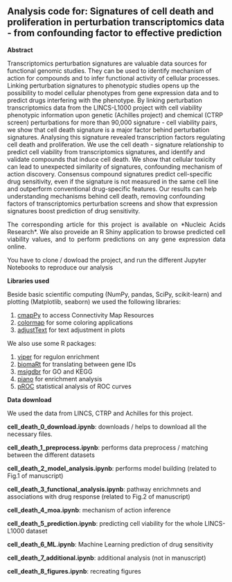 ## Analysis code for: Signatures of cell death and proliferation in perturbation transcriptomics data - from confounding factor to effective prediction
**Abstract**

Transcriptomics perturbation signatures are valuable data sources for functional genomic studies. They can be used to identify mechanism of action for compounds and to infer functional activity of cellular processes. Linking perturbation signatures to phenotypic studies opens up the possibility to model cellular phenotypes from gene expression data and to predict drugs interfering with the phenotype. By linking perturbation transcriptomics data from the LINCS-L1000 project with cell viability phenotypic information upon genetic (Achilles project) and chemical (CTRP screen) perturbations for more than 90,000 signature - cell viability pairs, we show that cell death signature is a major factor behind perturbation signatures. Analysing this signature revealed transcription factors regulating cell death and proliferation. We use the cell death - signature relationship to predict cell viability from transcriptomics signatures, and identify and validate compounds that induce cell death. We show that cellular toxicity can lead to unexpected similarity of signatures, confounding mechanism of action discovery. Consensus compound signatures predict cell-specific drug sensitivity, even if the signature is not measured in the same cell line and outperform conventional drug-specific features. Our results can help understanding mechanisms behind cell death,  removing confounding factors of transcriptomics perturbation screens and show that expression signatures boost prediction of drug sensitivity.

<p style="text-align:justify">The corresponding article for this project is available on *Nucleic Acids Research*. We also proveide an R Shiny application to browse predicted cell viability values, and to perform predictions on any gene expression data online.

You have to clone / dowload the project, and run the different Jupyter Notebooks to reproduce our analysis

**Libraries used**

Beside basic scientific computing (NumPy, pandas, SciPy, scikit-learn) and plotting (Matplotlib, seaborn) we used the following libraries:

1. [cmapPy](https://clue.io/cmapPy/index.html) to access Connectivity Map Resources
2. [colormap](https://pypi.org/project/colormap/) for some coloring applications
3. [adjustText](https://github.com/Phlya/adjustText) for text adjustment in plots

We also use some R packages:

1. [viper](https://www.bioconductor.org/packages/release/bioc/html/viper.html) for regulon enrichment
2. [biomaRt](https://bioconductor.org/packages/release/bioc/html/biomaRt.html) for translating between gene IDs
3. [msigdbr](https://cran.r-project.org/web/packages/msigdbr/) for GO and KEGG
4. [piano](https://bioconductor.org/packages/release/bioc/html/piano.html) for enrichment analysis
5. [pROC](https://cran.r-project.org/web/packages/pROC/index.html) statistical analysis of ROC curves

**Data download**

We used the data from LINCS, CTRP and Achilles for this project.

**cell\_death\_0\_download.ipynb**: downloads / helps to download all the necessary files.

**cell\_death\_1\_preprocess.ipynb**: performs data preprocess / matching between the different datasets

**cell\_death\_2\_model\_analysis.ipynb**: performs model building (related to Fig.1 of manuscript)

**cell\_death\_3\_functional\_analysis.ipynb**: pathway enrichmnets and associations with drug response (related to Fig.2 of manuscript)

**cell\_death\_4\_moa.ipynb**: mechanism of action inference

**cell\_death\_5\_prediction.ipynb**: predicting cell viability for the whole LINCS-L1000 dataset

**cell\_death\_6\_ML.ipynb**: Machine Learning prediction of drug sensitivity

**cell\_death\_7\_additional.ipynb**: additional analysis (not in manuscript)

**cell\_death\_8\_figures.ipynb**: recreating figures